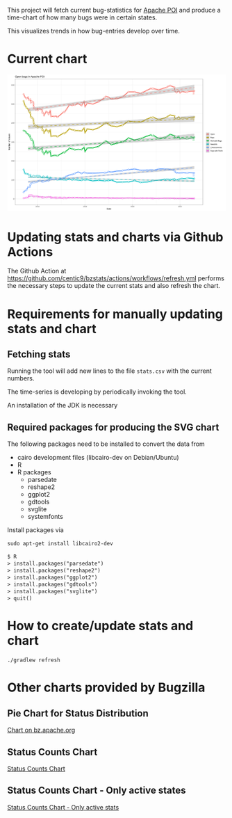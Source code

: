 This project will fetch current bug-statistics for [Apache POI](https://poi.apache.org/) and produce a time-chart of how many bugs were in certain states.

This visualizes trends in how bug-entries develop over time.

# Current chart

![Latest chart](/stats.svg)

# Updating stats and charts via Github Actions

The Github Action at https://github.com/centic9/bzstats/actions/workflows/refresh.yml performs the necessary steps to update
the current stats and also refresh the chart.

# Requirements for manually updating stats and chart

## Fetching stats

Running the tool will add new lines to the file `stats.csv` with the current numbers. 

The time-series is developing by periodically invoking the tool.

An installation of the JDK is necessary

## Required packages for producing the SVG chart

The following packages need to be installed to convert the data from 
* cairo development files (libcairo-dev on Debian/Ubuntu)
* R
* R packages
    * parsedate
    * reshape2
    * ggplot2
    * gdtools
    * svglite
    * systemfonts

Install packages via 

```
sudo apt-get install libcairo2-dev
```

```
$ R
> install.packages("parsedate")
> install.packages("reshape2")
> install.packages("ggplot2")
> install.packages("gdtools")
> install.packages("svglite")
> quit()
```

# How to create/update stats and chart

```
./gradlew refresh
```

# Other charts provided by Bugzilla

## Pie Chart for Status Distribution

[Chart on bz.apache.org](https://bz.apache.org/bugzilla/report.cgi?z_axis_field=&format=pie&x_axis_field=bug_status&x_labels_vertical=1&no_redirect=1&query_format=report-graph&short_desc_type=allwordssubstr&short_desc=&product=POI&longdesc_type=allwordssubstr&longdesc=&bug_file_loc_type=allwordssubstr&bug_file_loc=&keywords_type=allwords&keywords=&bug_id=&bug_id_type=anyexact&votes=&votes_type=greaterthaneq&emailtype1=substring&email1=&emailtype2=substring&email2=&emailtype3=substring&email3=&chfieldvalue=&chfieldfrom=&chfieldto=Now&j_top=AND&f0=OP&j0=AND&f1=OP&j2=AND&f3=CP&f4=CP&f5=noop&o5=noop&v5=&action=wrap)

## Status Counts Chart

[Status Counts Chart](https://bz.apache.org/bugzilla/reports.cgi?product_id=39&datasets=UNCONFIRMED&datasets=NEW&datasets=ASSIGNED&datasets=REOPENED&datasets=NEEDINFO&datasets=RESOLVED&datasets=VERIFIED&datasets=CLOSED&datasets=FIXED&datasets=INVALID&datasets=WONTFIX&datasets=LATER&datasets=REMIND&datasets=DUPLICATE&datasets=WORKSFORME&datasets=MOVED&datasets=CLOSED&datasets=INFORMATIONPROVIDED)

## Status Counts Chart - Only active states

[Status Counts Chart - Only active stats](https://bz.apache.org/bugzilla/reports.cgi?product_id=39&datasets=UNCONFIRMED&datasets=NEW&datasets=ASSIGNED&datasets=REOPENED&datasets=NEEDINFO)

